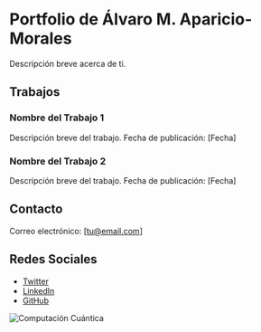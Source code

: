 # Portfolio de Álvaro M. Aparicio-Morales

Descripción breve acerca de ti.

## Trabajos

### Nombre del Trabajo 1
Descripción breve del trabajo.
Fecha de publicación: [Fecha]

### Nombre del Trabajo 2
Descripción breve del trabajo.
Fecha de publicación: [Fecha]

<!-- Agrega más trabajos aquí según sea necesario -->

## Contacto

Correo electrónico: [tu@email.com]

## Redes Sociales

- [Twitter](https://twitter.com/tu_usuario)
- [LinkedIn](https://www.linkedin.com/in/tu_usuario)
- [GitHub](https://github.com/tu_usuario)

![Computación Cuántica](computacion_cuántica.jpg)
